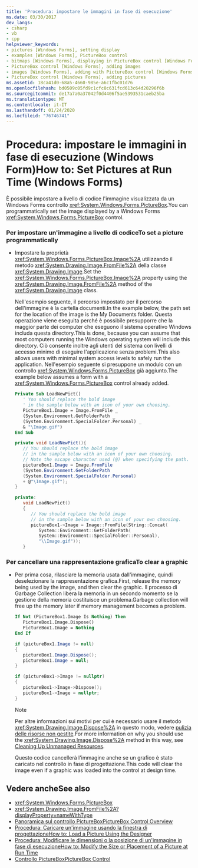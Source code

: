```yaml
---
title: 'Procedura: impostare le immagini in fase di esecuzione'
ms.date: 03/30/2017
dev_langs:
- csharp
- vb
- cpp
helpviewer_keywords:
- pictures [Windows Forms], setting display
- examples [Windows Forms], PictureBox control
- bitmaps [Windows Forms], displaying in PictureBox control [Windows Forms]
- PictureBox control [Windows Forms], adding images
- images [Windows Forms], adding with PictureBox control [Windows Forms]
- PictureBox control [Windows Forms], adding pictures
ms.assetid: 18ca41d0-68a5-4660-985e-a6c1fbc01d76
ms.openlocfilehash: bd0509c05fd9c1cfc0c631fcd613c64d20296f6b
ms.sourcegitcommit: de17a7a0a37042f0d4406f5ae5393531caeb25ba
ms.translationtype: MT
ms.contentlocale: it-IT
ms.lasthandoff: 01/24/2020
ms.locfileid: "76746741"
---
```

# <a name="how-to-set-pictures-at-run-time-windows-forms"></a><span data-ttu-id="685eb-102">Procedura: impostare le immagini in fase di esecuzione (Windows Form)</span><span class="sxs-lookup"><span data-stu-id="685eb-102">How to: Set Pictures at Run Time (Windows Forms)</span></span>
<span data-ttu-id="685eb-103">È possibile impostare a livello di codice l'immagine visualizzata da un Windows Forms controllo <xref:System.Windows.Forms.PictureBox>.</span><span class="sxs-lookup"><span data-stu-id="685eb-103">You can programmatically set the image displayed by a Windows Forms <xref:System.Windows.Forms.PictureBox> control.</span></span>  
  
### <a name="to-set-a-picture-programmatically"></a><span data-ttu-id="685eb-104">Per impostare un'immagine a livello di codice</span><span class="sxs-lookup"><span data-stu-id="685eb-104">To set a picture programmatically</span></span>  
  
- <span data-ttu-id="685eb-105">Impostare la proprietà <xref:System.Windows.Forms.PictureBox.Image%2A> utilizzando il metodo <xref:System.Drawing.Image.FromFile%2A> della classe <xref:System.Drawing.Image>.</span><span class="sxs-lookup"><span data-stu-id="685eb-105">Set the <xref:System.Windows.Forms.PictureBox.Image%2A> property using the <xref:System.Drawing.Image.FromFile%2A> method of the <xref:System.Drawing.Image> class.</span></span>  
  
     <span data-ttu-id="685eb-106">Nell'esempio seguente, il percorso impostato per il percorso dell'immagine è la cartella documenti.</span><span class="sxs-lookup"><span data-stu-id="685eb-106">In the example below, the path set for the location of the image is the My Documents folder.</span></span> <span data-ttu-id="685eb-107">Questa operazione viene eseguita perché è possibile presupporre che la maggior parte dei computer che eseguono il sistema operativo Windows includa questa directory.</span><span class="sxs-lookup"><span data-stu-id="685eb-107">This is done, because you can assume that most computers running the Windows operating system will include this directory.</span></span> <span data-ttu-id="685eb-108">Ciò consente inoltre agli utenti del sistema con livelli di accesso minimo di eseguire l'applicazione senza problemi.</span><span class="sxs-lookup"><span data-stu-id="685eb-108">This also allows users with minimal system access levels to safely run the application.</span></span> <span data-ttu-id="685eb-109">Nell'esempio seguente si presuppone un modulo con un controllo <xref:System.Windows.Forms.PictureBox> già aggiunto.</span><span class="sxs-lookup"><span data-stu-id="685eb-109">The example below assumes a form with a <xref:System.Windows.Forms.PictureBox> control already added.</span></span>  
  
    ```vb  
    Private Sub LoadNewPict()  
       ' You should replace the bold image   
       ' in the sample below with an icon of your own choosing.  
       PictureBox1.Image = Image.FromFile _  
       (System.Environment.GetFolderPath _  
       (System.Environment.SpecialFolder.Personal) _  
       & "\Image.gif")  
    End Sub  
    ```  
  
    ```csharp  
    private void LoadNewPict(){  
       // You should replace the bold image   
       // in the sample below with an icon of your own choosing.  
       // Note the escape character used (@) when specifying the path.  
       pictureBox1.Image = Image.FromFile  
       (System.Environment.GetFolderPath  
       (System.Environment.SpecialFolder.Personal)  
       + @"\Image.gif");  
    }  
    ```  
  
    ```cpp  
    private:  
       void LoadNewPict()  
       {  
          // You should replace the bold image   
          // in the sample below with an icon of your own choosing.  
          pictureBox1->Image = Image::FromFile(String::Concat(  
             System::Environment::GetFolderPath(  
             System::Environment::SpecialFolder::Personal),  
             "\\Image.gif"));  
       }  
    ```  
  
### <a name="to-clear-a-graphic"></a><span data-ttu-id="685eb-110">Per cancellare una rappresentazione grafica</span><span class="sxs-lookup"><span data-stu-id="685eb-110">To clear a graphic</span></span>  
  
- <span data-ttu-id="685eb-111">Per prima cosa, rilasciare la memoria usata dall'immagine, quindi deselezionare la rappresentazione grafica.</span><span class="sxs-lookup"><span data-stu-id="685eb-111">First, release the memory being used by the image, and then clear the graphic.</span></span> <span data-ttu-id="685eb-112">Il processo di Garbage Collection libera la memoria in un secondo momento se la gestione della memoria costituisce un problema.</span><span class="sxs-lookup"><span data-stu-id="685eb-112">Garbage collection will free up the memory later if memory management becomes a problem.</span></span>  
  
    ```vb  
    If Not (PictureBox1.Image Is Nothing) Then  
       PictureBox1.Image.Dispose()  
       PictureBox1.Image = Nothing  
    End If  
    ```  
  
    ```csharp  
    if (pictureBox1.Image != null)   
    {  
       pictureBox1.Image.Dispose();  
       pictureBox1.Image = null;  
    }  
    ```  
  
    ```cpp  
    if (pictureBox1->Image != nullptr)  
    {  
       pictureBox1->Image->Dispose();  
       pictureBox1->Image = nullptr;  
    }  
    ```  
  
    > [!NOTE]
    > <span data-ttu-id="685eb-113">Per altre informazioni sui motivi per cui è necessario usare il metodo <xref:System.Drawing.Image.Dispose%2A> in questo modo, vedere [pulizia delle risorse non gestite](../../../standard/garbage-collection/unmanaged.md).</span><span class="sxs-lookup"><span data-stu-id="685eb-113">For more information on why you should use the <xref:System.Drawing.Image.Dispose%2A> method in this way, see [Cleaning Up Unmanaged Resources](../../../standard/garbage-collection/unmanaged.md).</span></span>  
  
     <span data-ttu-id="685eb-114">Questo codice cancellerà l'immagine anche se un grafico è stato caricato nel controllo in fase di progettazione.</span><span class="sxs-lookup"><span data-stu-id="685eb-114">This code will clear the image even if a graphic was loaded into the control at design time.</span></span>  
  
## <a name="see-also"></a><span data-ttu-id="685eb-115">Vedere anche</span><span class="sxs-lookup"><span data-stu-id="685eb-115">See also</span></span>

- <xref:System.Windows.Forms.PictureBox>
- <xref:System.Drawing.Image.FromFile%2A?displayProperty=nameWithType>
- [<span data-ttu-id="685eb-116">Panoramica sul controllo PictureBox</span><span class="sxs-lookup"><span data-stu-id="685eb-116">PictureBox Control Overview</span></span>](picturebox-control-overview-windows-forms.md)
- [<span data-ttu-id="685eb-117">Procedura: Caricare un'immagine usando la finestra di progettazione</span><span class="sxs-lookup"><span data-stu-id="685eb-117">How to: Load a Picture Using the Designer</span></span>](how-to-load-a-picture-using-the-designer-windows-forms.md)
- [<span data-ttu-id="685eb-118">Procedura: Modificare le dimensioni o la posizione di un'immagine in fase di esecuzione</span><span class="sxs-lookup"><span data-stu-id="685eb-118">How to: Modify the Size or Placement of a Picture at Run Time</span></span>](how-to-modify-the-size-or-placement-of-a-picture-at-run-time-windows-forms.md)
- [<span data-ttu-id="685eb-119">Controllo PictureBox</span><span class="sxs-lookup"><span data-stu-id="685eb-119">PictureBox Control</span></span>](picturebox-control-windows-forms.md)
